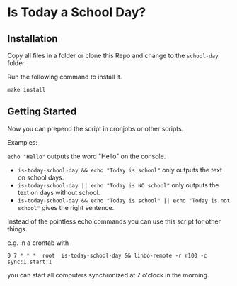 # Is Today a School Day?

## Installation

Copy all files in a folder or clone this Repo and change to the `school-day` folder.

Run the following command to install it.

```
make install
```

## Getting Started

Now you can prepend the script in cronjobs or other scripts.

Examples:

`echo "Hello"` outputs the word "Hello" on the console.

* `is-today-school-day && echo "Today is school"` only outputs the text on school days.
* `is-today-school-day || echo "Today is NO school"` only outputs the text on days without school.
* `is-today-school-day && echo "Today is school" || echo "Today is not school"` gives the right sentence.

Instead of the pointless echo commands you can use this script for other things.

e.g. in a crontab with

```
0 7 * * *  root  is-today-school-day && linbo-remote -r r100 -c sync:1,start:1
```

you can start all computers synchronized at 7 o'clock in the morning.
